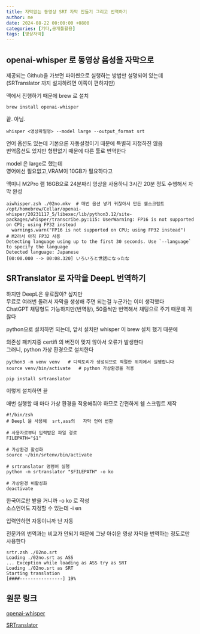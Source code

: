 ```yaml
---
title: 자막없는 동영상 SRT 자막 만들기 그리고 번역하기
author: me
date: 2024-08-22 00:00:00 +0800
categories: [기타,공개툴활용]
tags: [영상자막]
---
```


## openai-whisper 로 동영상 음성을 자막으로

제공되는 Github을 가보면 파이쎤으로 실행하는 방법만 설명되어 있는데
(SRTranslator 까지 설치하려면 이쪽이 편하지만)

맥에서 진행하기 때문에 brew 로 설치       

```
brew install openai-whisper
```

끝. 아님.    
 

```
whisper <영상파일명> --model large --output_format srt
```
언어 옵션도 있는데 기본으론 자동설정이기 때문에 특별히 지정하진 않음    
번역옵션도 있지만 형편없기 때문에 다른 툴로 번역한다       

model 은 large로 했는데    
영어에선 필요없고,VRAM이 10GB가 필요하다고    

맥미니 M2Pro 램 16GB으로 24분짜리 영상을 사용하니 3시간 20분 정도 수행해서 자막 완성  

```
aiwhisper.zsh ./02no.mkv  # 매번 옵션 넣기 귀찮아서 만든 쉘스크립트  
/opt/homebrew/Cellar/openai-whisper/20231117_5/libexec/lib/python3.12/site-packages/whisper/transcribe.py:115: UserWarning: FP16 is not supported on CPU; using FP32 instead
  warnings.warn("FP16 is not supported on CPU; using FP32 instead")   # M2라서 아직 FP32 사용 
Detecting language using up to the first 30 seconds. Use `--language` to specify the language
Detected language: Japanese
[00:00.000 --> 00:08.320] いろいろと世話になったな
```

## SRTranslator 로 자막을 DeepL 번역하기    

하지만 DeepL은 유료잖아? 싶지만    
무료로 여러번 돌려서 자막을 생성해 주면 되는걸 누군가는 이미 생각했다    
ChatGPT 채팅형도 가능하지만(번역왕), 50줄씩만 번역해서 채팅으로 주기 때문에 귀찮다    

python으로 설치하면 되는데, 앞서 설치만 whisper 이 brew 설치 했기 때문에     

의존성 패키지중 certifi 의 버전이 맞지 않아서 오류가 발생한다    
그러니, python 가상 환경으로 설치한다    


```
python3 -m venv venv   # 디렉토리가 생성되므로 적절한 위치에서 실행합니다 
source venv/bin/activate   # python 가상환경을 적용 

pip install srtranslator
```

이렇게 설치하면 끝    

매번 실행할 때 마다 가상 환경을 적용해줘야 하므로 간편하게 쉘 스크립트 제작 

```
#!/bin/zsh
# Deepl 을 사용해  srt,ass의   자막 언어 변환

# 사용자로부터 입력받은 파일 경로
FILEPATH="$1"

# 가상환경 활성화
source ~/bin/srtenv/bin/activate

# srtranslator 명령어 실행 
python -m srtranslator "$FILEPATH" -o ko

# 가상환경 비활성화
deactivate
```

한국어로만 받을 거니까 -o ko 로 작성     
소스언어도 지정할 수 있는데 -i en   

입력안하면 자동이니까 난 자동     

전문가의 번역과는 비교가 안되기 때문에 그냥 아쉬운 영상 자막을 번역하는 정도로만 사용한다    

```
srtr.zsh ./02no.srt
Loading ./02no.srt as ASS
... Exception while loading as ASS try as SRT
Loading ./02no.srt as SRT
Starting translation
[####----------------] 19%
```


## 원문 링크 

[openai-whisper](https://github.com/openai/whisper/blob/main/README.md)   

[SRTranslator](https://github.com/sinedie/SRTranslator/blob/master/README.md)

